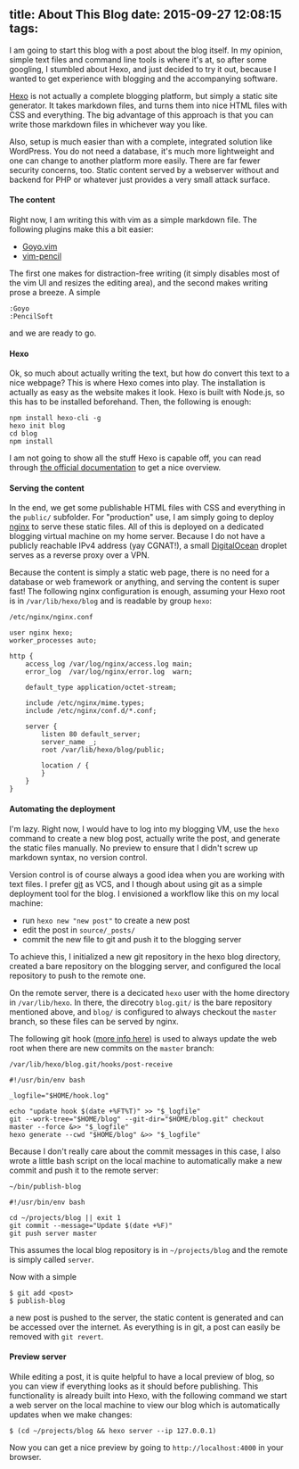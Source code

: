 title: About This Blog
date: 2015-09-27 12:08:15
tags:
---
I am going to start this blog with a post about the blog itself. In my opinion, simple text files and command line tools is where it's at, so after some googling, I stumbled about Hexo, and just decided to try it out, because I wanted to get experience with blogging and the accompanying software.

[Hexo](https://hexo.io/) is not actually a complete blogging platform, but simply a static site generator. It takes markdown files, and turns them into nice HTML files with CSS and everything. The big advantage of this approach is that you can write those markdown files in whichever way you like.

Also, setup is much easier than with a complete, integrated solution like WordPress. You do not need a database, it's much more lightweight and one can change to another platform more easily. There are far fewer security concerns, too. Static content served by a webserver without and backend for PHP or whatever just provides a very small attack surface.

#### The content

Right now, I am writing this with vim as a simple markdown file. The following plugins make this a bit easier:

  * [Goyo.vim](https://github.com/junegunn/goyo.vim)
  * [vim-pencil](https://github.com/reedes/vim-pencil)

The first one makes for distraction-free writing (it simply disables most of the vim UI and resizes the editing area), and the second makes writing prose a breeze. A simple

    :Goyo
    :PencilSoft

and we are ready to go.

#### Hexo

Ok, so much about actually writing the text, but how do convert this text to a nice webpage? This is where Hexo comes into play. The installation is actually as easy as the website makes it look. Hexo is built with Node.js, so this has to be installed beforehand. Then, the following is enough:

    npm install hexo-cli -g
    hexo init blog
    cd blog
    npm install

I am not going to show all the stuff Hexo is capable off, you can read through [the official documentation](https://hexo.io/docs/) to get a nice overview.

#### Serving the content

In the end, we get some publishable HTML files with CSS and everything in the `public/` subfolder. For "production" use, I am simply going to deploy [nginx](http://nginx.org/) to serve these static files. All of this is deployed on a dedicated blogging virtual machine on my home server. Because I do not have a publicly reachable IPv4 address (yay CGNAT!), a small [DigitalOcean](https://www.digitalocean.com/) droplet serves as a reverse proxy over a VPN.

Because the content is simply a static web page, there is no need for a database or web framework or anything, and serving the content is super fast! The following nginx configuration is enough, assuming your Hexo root is in `/var/lib/hexo/blog` and is readable by group `hexo`:

    /etc/nginx/nginx.conf

    user nginx hexo;
    worker_processes auto;

    http {
        access_log /var/log/nginx/access.log main;
        error_log  /var/log/nginx/error.log  warn;

        default_type application/octet-stream;

        include /etc/nginx/mime.types;
        include /etc/nginx/conf.d/*.conf;

        server {
            listen 80 default_server;
            server_name _;
            root /var/lib/hexo/blog/public;

            location / {
            }
        }
    }


#### Automating the deployment

I'm lazy. Right now, I would have to log into my blogging VM, use the `hexo` command to create a new blog post, actually write the post, and generate the static files manually. No preview to ensure that I didn't screw up markdown syntax, no version control.

Version control is of course always a good idea when you are working with text files. I prefer [git](https://git-scm.com/) as VCS, and I though about using git as a simple deployment tool for the blog. I envisioned a workflow like this on my local machine:

  * run `hexo new "new post"` to create a new post
  * edit the post in `source/_posts/`
  * commit the new file to git and push it to the blogging server

To achieve this, I initialized a new git repository in the hexo blog directory, created a bare repository on the blogging server, and configured the local repository to push to the remote one.

On the remote server, there is a decicated `hexo` user with the home directory in `/var/lib/hexo`. In there, the direcotry `blog.git/` is the bare repository mentioned above, and `blog/` is configured to always checkout the `master` branch, so these files can be served by nginx.

The following git hook ([more info here](https://git-scm.com/book/en/v2/Customizing-Git-Git-Hooks)) is used to always update the web root when there are new commits on the `master` branch:

    /var/lib/hexo/blog.git/hooks/post-receive

    #!/usr/bin/env bash

    _logfile="$HOME/hook.log"

    echo "update hook $(date +%FT%T)" >> "$_logfile"
    git --work-tree="$HOME/blog" --git-dir="$HOME/blog.git" checkout master --force &>> "$_logfile"
    hexo generate --cwd "$HOME/blog" &>> "$_logfile"

Because I don't really care about the commit messages in this case, I also wrote a little bash script on the local machine to automatically make a new commit and push it to the remote server:

    ~/bin/publish-blog

    #!/usr/bin/env bash

    cd ~/projects/blog || exit 1
    git commit --message="Update $(date +%F)"
    git push server master

This assumes the local blog repository is in `~/projects/blog` and the remote is simply called `server`.

Now with a simple

    $ git add <post>
    $ publish-blog

a new post is pushed to the server, the static content is generated and can be accessed over the internet. As everything is in git, a post can easily be removed with `git revert`.

#### Preview server

While editing a post, it is quite helpful to have a local preview of blog, so you can view if everything looks as it should before publishing. This functionality is already built into Hexo, with the following command we start a web server on the local machine to view our blog which is automatically updates when we make changes:

    $ (cd ~/projects/blog && hexo server --ip 127.0.0.1)

Now you can get a nice preview by going to `http://localhost:4000` in your browser.
